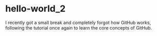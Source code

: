 # hello-world_2
I recently got a small break and completely forgot how GitHub works, following the tutorial once again to learn the core concepts of GitHub.
